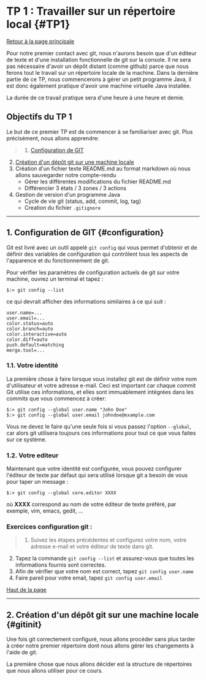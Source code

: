 # TP 1 : Travailler sur un répertoire local  {#TP1}
[Retour à la page principale](../index.md)

Pour notre premier contact avec git, nous n'aurons besoin que d'un éditeur de texte et d'une installation fonctionnelle de git sur la console. Il ne sera pas nécessaire d'avoir un dépôt distant (comme github) parce que nous ferons tout le travail sur un répertoire locale de la machine. Dans la dernière partie de ce TP, nous commencerons à gérer un petit programme Java, il est donc également pratique d'avoir une machine virtuelle Java installée.
 
 La durée de ce travail pratique sera d'une heure à une heure et demie. 


## Objectifs du TP 1

Le but de ce premier TP est de commencer à se familiariser avec git. Plus précisément, nous allons apprendre: 

>1. [Configuration de GIT](#configuration)
2. [Création d'un dépôt git sur une machine locale](#gitinit)
3. Création d'un fichier texte README.md au format markdown où nous allons sauvegarder notre compte-rendu
   * Gérer les différentes modifications du fichier README.md 
   * Différencier  3 états / 3 zones / 3 actions
4. Gestion de version d'un programme Java 
   * Cycle de vie git (status, add, commit, log, tag)
   * Creation du fichier `.gitignore`

---

## 1. Configuration de GIT {#configuration}

Git est livré avec un outil appelé `git config` qui vous permet d'obtenir et de définir des variables de configuration qui contrôlent tous les aspects de l'apparence et du fonctionnement de git. 

Pour vérifier les paramètres de configuration actuels de git sur votre machine, ouvrez un terminal et tapez : 

```shell
$:> git config --list
```
ce qui devrait afficher des informations similaires à ce qui suit :

```shell
user.name=...
user.email=...
color.status=auto
color.branch=auto
color.interactive=auto
color.diff=auto
push.default=matching
merge.tool=...
```

### 1.1. Votre identité

La première chose à faire lorsque vous installez git est de définir votre nom d'utilisateur et votre adresse e-mail. Ceci est important car chaque commit Git utilise ces informations, et elles sont immuablement intégrées dans les commits que vous commencez à créer: 

```shell
$:> git config --global user.name "John Doe"
$:> git config --global user.email johndoe@example.com
```
Vous ne devez le faire qu'une seule fois si vous passez l'option `--global`, car alors git utilisera toujours ces informations pour tout ce que vous faites sur ce système.

### 1.2. Votre editeur

Maintenant que votre identité est configurée, vous pouvez configurer l'éditeur de texte par défaut qui sera utilisé lorsque git a besoin de vous pour taper un message :

```shell
$:> git config --global core.editor XXXX
```
où **XXXX** correspond au nom de votre éditeur de texte préféré, par exemple, vim, emacs, gedit, ... 

<!--### 1.3. Votre nom de branch par défaut

Par défaut, git créera une branche appelée `master` lorsque vous créez un nouveau dépôt avec `git init` (nous allons voir les branches et la création d'un dépôt plus tard). À partir de la version 2.28 de git, vous pouvez définir un nom différent pour la branche initiale.

Pour définir `main` comme nom de branche par défaut, procédez comme suit : 

```shell
$:> git config --global init.defaultBranch main
```
-->

### Exercices configuration git : 
> 1. Suivez les étapes précédentes et configurez votre nom, votre adresse e-mail et votre éditeur de texte dans git. 
2. Tapez la commande `git config --list` et assurez-vous que toutes les informations fournis sont correctes.
3. Afin de vérifier que votre nom est correct, tapez  `git config user.name`
4. Faire pareil pour votre email, tapez  `git config user.email`

[Haut de la page](#TP1)

--------

## 2. Création d'un dépôt git sur une machine locale {#gitinit}

Une fois git correctement configuré, nous allons procéder sans plus tarder à créer notre premier répertoire dont nous allons gérer les changements à l'aide de git. 

La première chose que nous allons décider est la structure de répertoires que nous allons utiliser pour ce cours. 












